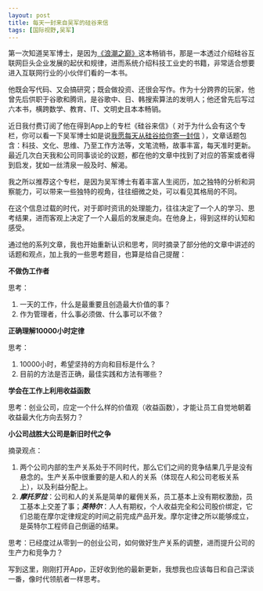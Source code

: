 ```yaml
---
layout: post
title: 每天一封来自吴军的硅谷来信
tags: [国际视野,吴军]
---
```


第一次知道吴军博士，是因为[《浪潮之巅》](https://book.douban.com/subject/6709783/)这本畅销书，那是一本透过介绍硅谷互联网巨头企业发展的起伏和规律，进而系统介绍科技工业史的书籍，非常适合想要进入互联网行业的小伙伴们看的一本书。

他既会写代码、又会搞研究；既会做投资、还很会写作。作为十分跨界的玩家，他曾先后供职于谷歌和腾讯，是谷歌中、日、韩搜索算法的发明人；他还曾先后写过六本书，横跨数学、教育、IT、文明史且本本畅销。

近日我付费订阅了他在得到App上的专栏《硅谷来信》（ 对于为什么会有这个专栏，你可以看一下吴军博士如是说[我愿每天从硅谷给你寄一封信](https://zhuanlan.zhihu.com/p/22950151) ），文章话题包含：科技、文化、思维、乃至工作方法等，文笔流畅，故事丰富，每天准时更新。最近几次白天我和公司同事谈论的议题，都在他的文章中找到了对应的答案或者得到启发，犹如一丝清泉一般及时、解渴。

我之所以推荐这个专栏，是因为吴军博士有着丰富人生阅历，加之独特的分析和洞察能力，可以带来一些独特的视角，往往细微之处，可以看见其格局的不同。

在这个信息过载的时代，对于即时资讯的处理能力，往往决定了一个人的学习、思考结果，进而客观上决定了一个人最后的发展走向。在他身上，得到这样的认知和感受。

通过他的系列文章，我也开始重新认识和思考，同时摘录了部分他的文章中讲述的话题和观点，加上我的一些思考题目，也算是给自己提醒：

**不做伪工作者**

思考：
1. 一天的工作，什么是最重要且创造最大价值的事？
2. 作为管理者，什么事必须做、什么事可以不做？

**正确理解10000小时定律**

思考：
1. 10000小时，希望坚持的方向和目标是什么？
2. 目前的方法是否正确，最佳实践和方法有哪些？

**学会在工作上利用收益函数**

思考：创业公司，应定一个什么样的价值观（收益函数），才能让员工自觉地朝着收益最大化方向去努力？

**小公司战胜大公司是新旧时代之争**

摘录观点：
1. 两个公司内部的生产关系处于不同时代，那么它们之间的竞争结果几乎是没有悬念的。生产关系中很重要的是人和人的关系（体现在人和公司老板关系上），以及利益分配上。
2. ***摩托罗拉***：公司和人的关系是简单的雇佣关系，员工基本上没有期权激励，员工基本上交差了事；***英特尔***：人人有期权，个人收益完全和公司股价绑定，它们总能在摩尔定律规定的时间之前完成产品开发。摩尔定律之所以能够成立，是英特尔工程师自己倒逼的结果。

思考：已经度过从零到一的创业公司，如何做好生产关系的调整，进而提升公司的生产力和竞争力？

写到这里，刚刚打开App，正好收到他的最新更新，我想我也应该每日和自己深谈一番，像时代领航者一样思考。









